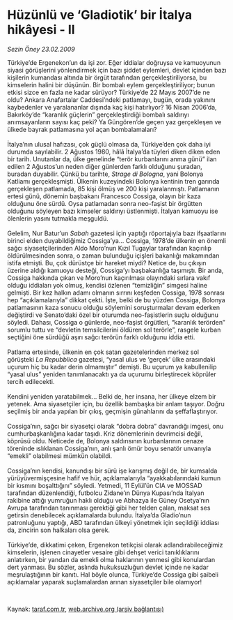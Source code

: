 # Hüzünlü ve ‘Gladiotik’ bir İtalya hikâyesi - II

*Sezin Öney 23.02.2009*

<div class="taraf_structure_2col_1zq">
<div class="margen_n">



 <p>Türkiye’de Ergenekon’un da işi zor. Eğer iddialar doğruysa ve kamuoyunun siyasi görüşlerini yönlendirmek için bazı şiddet eylemleri, devlet içinden bazı kişilerin kumandası altında bir örgüt tarafından gerçekleştiriliyorsa, bu kimselerin halini bir düşünün. Bir bombalı eylem gerçekleştiriliyor; bunun etkisi sizce en fazla ne kadar sürüyor? Türkiye’de 22 Mayıs 2007’de ne oldu? Ankara Anafartalar Caddesi’ndeki patlamayı, bugün, orada yakınını kaybedenler ve yaralananlar dışında kaç kişi hatırlıyor? 16 Nisan 2006’da, Bakırköy’de “karanlık güçlerin” gerçekleştirdiği bombalı saldırıyı anımsayanların sayısı kaç peki? Ya Güngören’de geçen yaz gerçekleşen ve ülkede bayrak patlamasına yol açan bombalamaları? <br/><br/>İtalya’nın ulusal hafızası, çok güçlü olmasa da, Türkiye’den çok daha iyi durumda sayılabilir. 2 Ağustos 1980, hâlâ İtalya’da tüyleri diken diken eden bir tarih. Unutanlar da, ülke genelinde “terör kurbanlarını anma günü” ilan edilen 2 Ağustos’un neden diğer günlerden farklı olduğunu şuradan, buradan duyabilir. Çünkü bu tarihte, <i>Strage di Bologna</i>, yani Bolonya Katliamı gerçekleşmişti. Ülkenin kuzeyindeki Bolonya kentinin tren garında gerçekleşen patlamada, 85 kişi ölmüş ve 200 kişi yaralanmıştı. Patlamanın ertesi günü, dönemin başbakanı Francesco Cossiga, olayın bir kaza olduğunu öne sürdü. Oysa patlamadan sonra neo-faşist bir örgütten olduğunu söyleyen bazı kimseler saldırıyı üstlenmişti. İtalyan kamuoyu ise ölenlerin yasını tutmakla meşguldü. <br/><br/>Gelelim, Nur Batur’un <i>Sabah</i> gazetesi için yaptığı röportajıyla bazı ifşaatlarını birinci elden duyabildiğimiz Cossiga’ya... Cossiga, 1978’de ülkenin en önemli sağcı siyasetçilerinden Aldo Moro’nun Kızıl Tugaylar tarafından kaçırılıp öldürülmesinden sonra, o zaman bulunduğu içişleri bakanlığı makamından istifa etmişti. Bu, çok dürüstçe bir hareket miydi? Netice de, bu çıkışın üzerine aldığı kamuoyu desteği, Cossiga’yı başbakanlığa taşımıştı. Bir anda, Cossiga hakkında çıkan ve Moro’nun kaçırılması olayındaki sırlara vakıf olduğu iddiaları yok olmuş, kendisi özlenen “temizliğin” simgesi haline gelmişti. Bir kez halkın adamı olmanın sırrını keşfeden Cossiga, 1978 sonrası hep “açıklamalarıyla” dikkat çekti. İşte, belki de bu yüzden Cossiga, Bolonya patlamasının kaza sonucu olduğu söylemini soruşturmalar devam ederken değiştirdi ve Senato’daki özel bir oturumda neo-faşistlerin suçlu olduğunu söyledi. Dahası, Cossiga o günlerde, neo-faşist örgütleri, “karanlık terörden” sorumlu tuttu ve “devletin temsilcilerini öldüren sol terörle”, rasgele kurban seçtiğini öne sürdüğü aşırı sağcı terörün farklı olduğunu iddia etti. <br/><br/>Patlama ertesinde, ülkenin en çok satan gazetelerinden merkez sol görüşteki <i>La Repubblica</i> gazetesi, “yasal ulus ve ‘gerçek’ ülke arasındaki uçurum hiç bu kadar derin olmamıştır” demişti. Bu uçurum ya kabullenilip “yasal ulus” yeniden tanımlanacaktı ya da uçurumu birleştirecek köprüler tercih edilecekti. <br/><br/>Kendini yeniden yaratabilmek... Belki de, her insana, her ülkeye elzem bir yetenek. Ama siyasetçiler için, bu özellik bambaşka bir anlam taşıyor. Doğru seçilmiş bir anda yapılan bir çıkış, geçmişin günahlarını da şeffaflaştırıyor. <br/><br/>Cossiga’nın, sağcı bir siyasetçi olarak “dobra dobra” davrandığı imgesi, onu cumhurbaşkanlığına kadar taşıdı. Kriz dönemlerinin devrimcisi değil, köprüsü oldu. Neticede de, Bolonya saldırısının kurbanlarının cenaze töreninde ıslıklanan Cossiga’nın, anlı şanlı ömür boyu senatör unvanıyla “emekli” olabilmesi mümkün olabildi. <br/><br/>Cossiga’nın kendisi, kanundışı bir sürü işe karışmış değil de, bir kumsalda yürüyüvermişçesine hafif ve hür, açıklamalarıyla “ayakkabılarındaki kumun bir kısmını boşalttığını” söyledi. Yetmedi, 11 Eylül’ün CIA ve MOSSAD tarafından düzenlendiği, futbolcu Zidane’ın Dünya Kupası’nda İtalyan rakibine attığı yumruğun haklı olduğu ve Abhazya ile Güney Osetya’nın Avrupa tarafından tanınması gerektiği gibi her telden çalan, maksat ses getirsin denebilecek açıklamalarda bulundu. İtalya’da Gladio’nun patronluğunu yaptığı, ABD tarafından ülkeyi yönetmek için seçildiği iddiası da, zincirin son halkaları olsa gerek. <br/><br/>Türkiye’de, dikkatimi çeken, Ergenekon tetikçisi olarak adlandırabileceğimiz kimselerin, işlenen cinayetler vesaire gibi dehşet verici tanıklıklarını anlatırken, bir yandan da emekli olma haklarının yenmesi gibi konulardan dert yanması. Bu sözler, aslında hukuksuzluğun devlet içinde ne kadar meşrulaştığının bir kanıtı. Hal böyle olunca, Türkiye’de Cossiga gibi şaibeli açıklamalar yaparak suçlamalardan arınan siyasetçiler bile olamıyor!</p>

<br/>


<div id="taraf_not">
</div>

</div>


</div>

Kaynak: [taraf.com.tr](http://www.taraf.com.tr:80/makale/4149.htm), [web.archive.org (arşiv bağlantısı)](http://web.archive.org/web/20090413021345/http://www.taraf.com.tr:80/makale/4149.htm)
